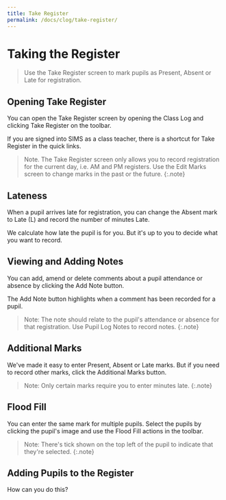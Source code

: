 ```yaml
---
title: Take Register
permalink: /docs/clog/take-register/
---
```

# Taking the Register

> Use the Take Register screen to mark pupils as Present, Absent or Late for registration.

## Opening Take Register

You can open the Take Register screen by opening the Class Log and clicking Take Register on the toolbar.

If you are signed into SIMS as a class teacher, there is a shortcut for Take Register in the quick links.

> Note. The Take Register screen only allows you to record registration for the current day, i.e. AM and PM registers.  Use the Edit Marks screen to change marks in the past or the future.
{:.note}

## Lateness

When a pupil arrives late for registration, you can change the Absent mark to Late (L) and record the number of minutes Late.

We calculate how late the pupil is for you.  But it's up to you to decide what you want to record.

## Viewing and Adding Notes

You can add, amend or delete comments about a pupil attendance or absence by clicking the Add Note button.

The Add Note button highlights when a comment has been recorded for a pupil.

> Note: The note should relate to the pupil's attendance or absence for that registration. Use Pupil Log Notes to record notes.
{:.note}

## Additional Marks

We've made it easy to enter Present, Absent or Late marks. But if you need to record other marks, click the Additional Marks button.

> Note: Only certain marks require you to enter minutes late.
{:.note}

## Flood Fill

You can enter the same mark for multiple pupils.  Select the pupils by clicking the pupil's image and use the Flood Fill actions in the toolbar.

> Note: There's tick shown on the top left of the pupil to indicate that they're selected.
{:.note}

## Adding Pupils to the Register

How can you do this?


